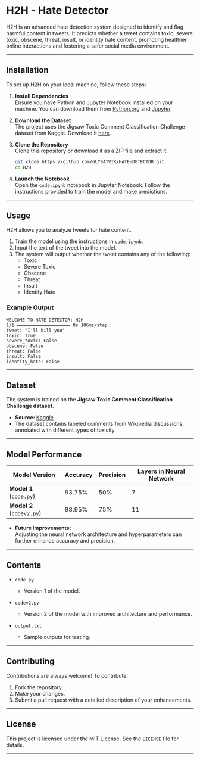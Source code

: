 

# H2H - Hate Detector  

H2H is an advanced hate detection system designed to identify and flag harmful content in tweets. It predicts whether a tweet contains toxic, severe toxic, obscene, threat, insult, or identity hate content, promoting healthier online interactions and fostering a safer social media environment.

---

## **Installation**

To set up H2H on your local machine, follow these steps:

1. **Install Dependencies**  
   Ensure you have Python and Jupyter Notebook installed on your machine. You can download them from [Python.org](https://www.python.org/) and [Jupyter](https://jupyter.org/).

2. **Download the Dataset**  
   The project uses the Jigsaw Toxic Comment Classification Challenge dataset from Kaggle. Download it [here](https://www.kaggle.com/c/jigsaw-toxic-comment-classification-challenge/data).

3. **Clone the Repository**  
   Clone this repository or download it as a ZIP file and extract it.  
   ```bash
   git clone https://github.com/GLYSATVIK/HATE-DETECTOR.git
   cd H2H
   ```

4. **Launch the Notebook**  
   Open the `code.ipynb` notebook in Jupyter Notebook. Follow the instructions provided to train the model and make predictions.

---

## **Usage**

H2H allows you to analyze tweets for hate content.  
1. Train the model using the instructions in `code.ipynb`.  
2. Input the text of the tweet into the model.  
3. The system will output whether the tweet contains any of the following:  
   - Toxic  
   - Severe Toxic  
   - Obscene  
   - Threat  
   - Insult  
   - Identity Hate  

### Example Output  
```plaintext
WELCOME TO HATE DETECTOR: H2H  
1/1 ━━━━━━━━━━━━━━━━━━━━ 0s 106ms/step  
tweet: "I'll kill you"  
toxic: True  
severe_toxic: False  
obscene: False  
threat: False  
insult: False  
identity_hate: False  
```

---

## **Dataset**

The system is trained on the **Jigsaw Toxic Comment Classification Challenge dataset**.  
- **Source:** [Kaggle](https://www.kaggle.com/c/jigsaw-toxic-comment-classification-challenge/data)  
- The dataset contains labeled comments from Wikipedia discussions, annotated with different types of toxicity.

---

## **Model Performance**

| Model Version | Accuracy | Precision | Layers in Neural Network |
|---------------|----------|-----------|--------------------------|
| **Model 1** (`code.py`) | 93.75%   | 50%       | 7                        |
| **Model 2** (`codev2.py`) | 98.95%   | 75%       | 11                       |

- **Future Improvements:**  
   Adjusting the neural network architecture and hyperparameters can further enhance accuracy and precision.

---

## **Contents**

- `code.py`  
   - Version 1 of the model.  

- `codev2.py`  
   - Version 2 of the model with improved architecture and performance.  

- `output.txt`  
   - Sample outputs for testing.

---

## **Contributing**

Contributions are always welcome! To contribute:  
1. Fork the repository.  
2. Make your changes.  
3. Submit a pull request with a detailed description of your enhancements.  

---

## **License**

This project is licensed under the MIT License. See the `LICENSE` file for details.

---


